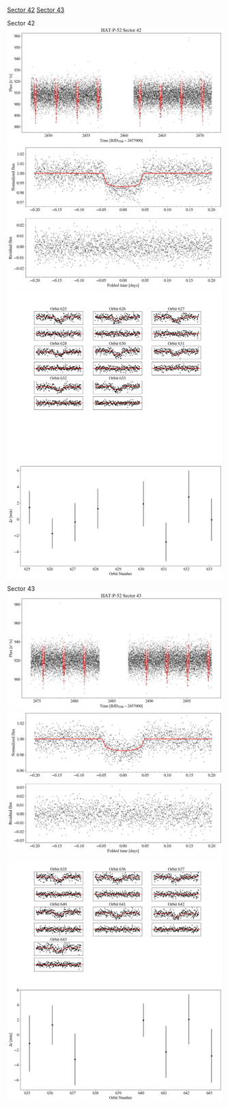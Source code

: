 [Sector 42](#sector42)
[Sector 43](#sector43)

<a name = "sector42"></a>
Sector 42
![alt text](/tt/HAT-P-52_Sector_42/HAT-P-52_Sector_42_a_TimeSeries.png)
![alt text](/tt/HAT-P-52_Sector_42/HAT-P-52_Sector_42_b_FoldedLightCurve.png)
![alt text](/tt/HAT-P-52_Sector_42/HAT-P-52_Sector_42_b_IndividualTransitsWithFit.png)
![alt text](/tt/HAT-P-52_Sector_42/HAT-P-52_Sector_42_c_TimingResiduals.png)

<a name = "sector43"></a>
Sector 43
![alt text](/tt/HAT-P-52_Sector_43/HAT-P-52_Sector_43_a_TimeSeries.png)
![alt text](/tt/HAT-P-52_Sector_43/HAT-P-52_Sector_43_b_FoldedLightCurve.png)
![alt text](/tt/HAT-P-52_Sector_43/HAT-P-52_Sector_43_b_IndividualTransitsWithFit.png)
![alt text](/tt/HAT-P-52_Sector_43/HAT-P-52_Sector_43_c_TimingResiduals.png)

